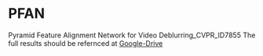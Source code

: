 # PFAN
Pyramid Feature Alignment Network for Video Deblurring_CVPR_ID7855
The full results should be refernced at [Google-Drive](https://drive.google.com/drive/folders/1EJRheajdeIvYw9rylguykLCEZHClVhjC?usp=sharing)
